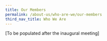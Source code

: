 ```yaml
---
title: Our Members
permalink: /about-us/who-are-we/our-members
third_nav_title: Who We Are
---
```

[To be populated after the inaugural meeting]